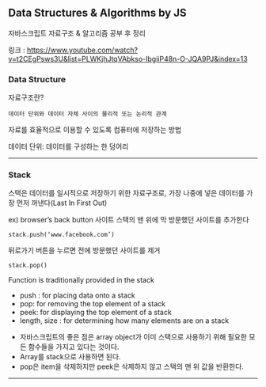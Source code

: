 ## Data Structures & Algorithms by JS

자바스크립트 자료구조 & 알고리즘 공부 후 정리

링크 : https://www.youtube.com/watch?v=t2CEgPsws3U&list=PLWKjhJtqVAbkso-IbgiiP48n-O-JQA9PJ&index=13


### Data Structure

자료구조란?
```
데이터 단위와 데이터 자체 사이의 물리적 또는 논리적 관계
```
자료를 효율적으로 이용할 수 있도록 컴퓨터에 저장하는 방법

데이터 단위: 데이터를 구성하는 한 덩어리

****
### Stack
스택은 데이터를 일시적으로 저장하기 위한 자료구조로, 가장 나중에 넣은 데이터를 가장 먼저 꺼낸다(Last In First Out)

ex) browser’s back button
    사이트 스택의 맨 위에 막 방문했던 사이트를 추가한다
```
stack.push(‘www.facebook.com’)
 ```

뒤로가기 버튼을 누르면 전에 방문했던 사이트를 제거
```
stack.pop()
```

Function is traditionally provided in the stack
* push : for placing data onto a stack
* pop: for removing the top element of a stack
* peek: for displaying the top element of a stack
* length, size : for determining how many elements are on a stack

- 자바스크립트의 좋은 점은 array object가 이미 스택으로 사용하기 위해 필요한 모든 함수들을 가지고 있다는 것이다.
- Array를 stack으로 사용하면 된다.
- pop은 item을 삭제하지만 peek은 삭제하지 않고 스택의 맨 위 값을 반환한다.
****
